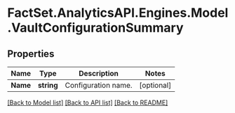 # FactSet.AnalyticsAPI.Engines.Model.VaultConfigurationSummary

## Properties

Name | Type | Description | Notes
------------ | ------------- | ------------- | -------------
**Name** | **string** | Configuration name. | [optional] 

[[Back to Model list]](../README.md#documentation-for-models) [[Back to API list]](../README.md#documentation-for-api-endpoints) [[Back to README]](../README.md)

